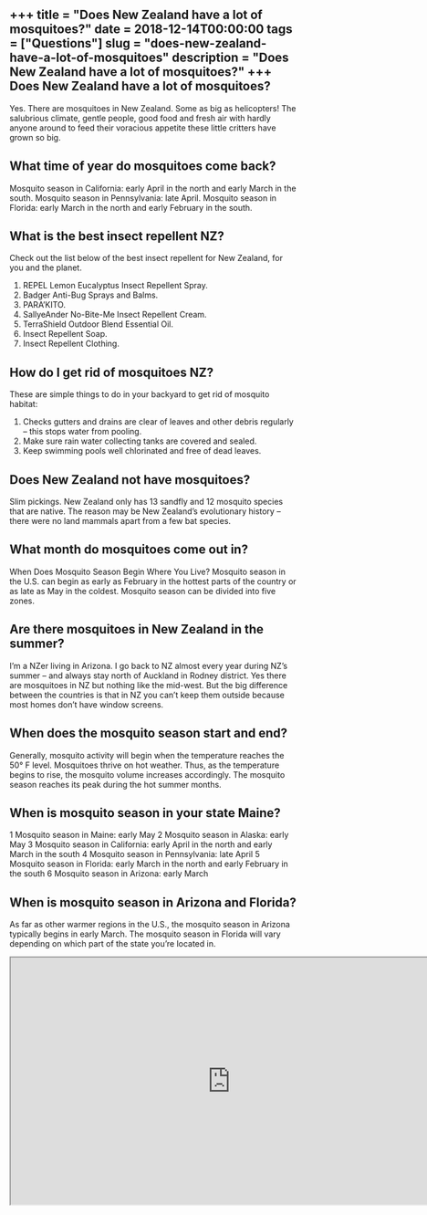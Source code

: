 +++
title = "Does New Zealand have a lot of mosquitoes?"
date = 2018-12-14T00:00:00
tags = ["Questions"]
slug = "does-new-zealand-have-a-lot-of-mosquitoes"
description = "Does New Zealand have a lot of mosquitoes?"
+++
Does New Zealand have a lot of mosquitoes?
------------------------------------------

Yes. There are mosquitoes in New Zealand. Some as big as helicopters! The salubrious climate, gentle people, good food and fresh air with hardly anyone around to feed their voracious appetite these little critters have grown so big.

What time of year do mosquitoes come back?
------------------------------------------

Mosquito season in California: early April in the north and early March in the south. Mosquito season in Pennsylvania: late April. Mosquito season in Florida: early March in the north and early February in the south.

What is the best insect repellent NZ?
-------------------------------------

Check out the list below of the best insect repellent for New Zealand, for you and the planet.

1. REPEL Lemon Eucalyptus Insect Repellent Spray.
2. Badger Anti-Bug Sprays and Balms.
3. PARA’KITO.
4. SallyeAnder No-Bite-Me Insect Repellent Cream.
5. TerraShield Outdoor Blend Essential Oil.
6. Insect Repellent Soap.
7. Insect Repellent Clothing.

How do I get rid of mosquitoes NZ?
----------------------------------

These are simple things to do in your backyard to get rid of mosquito habitat:

1. Checks gutters and drains are clear of leaves and other debris regularly – this stops water from pooling.
2. Make sure rain water collecting tanks are covered and sealed.
3. Keep swimming pools well chlorinated and free of dead leaves.

Does New Zealand not have mosquitoes?
-------------------------------------

Slim pickings. New Zealand only has 13 sandfly and 12 mosquito species that are native. The reason may be New Zealand’s evolutionary history – there were no land mammals apart from a few bat species.

What month do mosquitoes come out in?
-------------------------------------

When Does Mosquito Season Begin Where You Live? Mosquito season in the U.S. can begin as early as February in the hottest parts of the country or as late as May in the coldest. Mosquito season can be divided into five zones.

Are there mosquitoes in New Zealand in the summer?
--------------------------------------------------

I’m a NZer living in Arizona. I go back to NZ almost every year during NZ’s summer – and always stay north of Auckland in Rodney district. Yes there are mosquitoes in NZ but nothing like the mid-west. But the big difference between the countries is that in NZ you can’t keep them outside because most homes don’t have window screens.

When does the mosquito season start and end?
--------------------------------------------

Generally, mosquito activity will begin when the temperature reaches the 50° F level. Mosquitoes thrive on hot weather. Thus, as the temperature begins to rise, the mosquito volume increases accordingly. The mosquito season reaches its peak during the hot summer months.

When is mosquito season in your state Maine?
--------------------------------------------

1 Mosquito season in Maine: early May 2 Mosquito season in Alaska: early May 3 Mosquito season in California: early April in the north and early March in the south 4 Mosquito season in Pennsylvania: late April 5 Mosquito season in Florida: early March in the north and early February in the south 6 Mosquito season in Arizona: early March

When is mosquito season in Arizona and Florida?
-----------------------------------------------

As far as other warmer regions in the U.S., the mosquito season in Arizona typically begins in early March. The mosquito season in Florida will vary depending on which part of the state you’re located in.

<iframe allow="accelerometer; autoplay; clipboard-write; encrypted-media; gyroscope; picture-in-picture" allowfullscreen="" class="__youtube_prefs__  epyt-is-override  no-lazyload" data-no-lazy="1" data-origheight="433" data-origwidth="770" data-skipgform_ajax_framebjll="" height="433" id="_ytid_98729" loading="lazy" src="https://www.youtube.com/embed/akRUdDekRQk?enablejsapi=1&autoplay=0&cc_load_policy=0&cc_lang_pref=&iv_load_policy=1&loop=0&modestbranding=0&rel=1&fs=1&playsinline=0&autohide=2&theme=dark&color=red&controls=1&" title="YouTube player" width="770"></iframe>